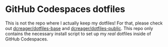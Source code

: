 # GitHub Codespaces dotfiles

This is not the repo where I actually keep my dotfiles!  For that, please check
out [dcreager/dotfiles-base](https://github.com/dcreager/dotfiles-base) and
[dcreager/dotfiles-public](https://github.com/dcreager/dotfiles-public).  This repo only contains
the necessary install script to set up my _real_ dotfiles inside of GitHub
Codespaces.
